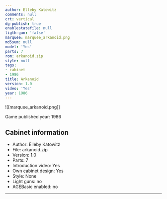 ```yaml
---
author: Elleby Katowitz
comments: null
crt: vertical
dg-publish: true
enablestatefile: null
ligth-gun: 'false'
marquee: marquee_arkanoid.png
md5sum: null
model: 'Yes'
parts: 7
rom: arkanoid.zip
style: null
tags:
- cabinet
- 1986
title: Arkanoid
version: 1.0
video: 'Yes'
year: 1986
---
```


![[marquee_arkanoid.png]]

Game published year: 1986

## Cabinet information

- Author: Elleby Katowitz
- File: arkanoid.zip
- Version: 1.0
- Parts: 7
- Introduction video: Yes
- Own cabinet design: Yes
- Style: None
- Light guns: no
- AGEBasic enabled: no

---
